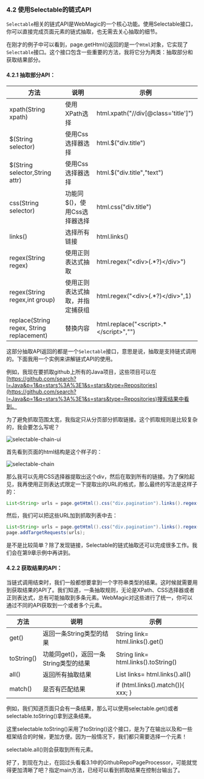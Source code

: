 ### 4.2 使用Selectable的链式API

`Selectable`相关的链式API是WebMagic的一个核心功能。使用Selectable接口，你可以直接完成页面元素的链式抽取，也无需去关心抽取的细节。

在刚才的例子中可以看到，page.getHtml()返回的是一个`Html`对象，它实现了`Selectable`接口。这个接口包含一些重要的方法，我将它分为两类：抽取部分和获取结果部分。

#### 4.2.1 抽取部分API：

| 方法 | 说明 | 示例 |
| ------------ | ------------- | ------------ |
| xpath(String xpath) | 使用XPath选择  | html.xpath("//div[@class='title']") |
| $(String selector) | 使用Css选择器选择  | html.$("div.title") |
| $(String selector,String attr) | 使用Css选择器选择  | html.$("div.title","text") |
| css(String selector) | 功能同$()，使用Css选择器选择  | html.css("div.title") |
| links() | 选择所有链接  | html.links() |
| regex(String regex) | 使用正则表达式抽取  | html.regex("\<div\>(.\*?)\</div>") |
| regex(String regex,int group) | 使用正则表达式抽取，并指定捕获组  | html.regex("\<div\>(.\*?)\</div>",1) |
| replace(String regex, String replacement) | 替换内容| html.replace("\<script>.\*\</script>","")|

这部分抽取API返回的都是一个`Selectable`接口，意思是说，抽取是支持链式调用的。下面我用一个实例来讲解链式API的使用。

例如，我现在要抓取github上所有的Java项目，这些项目可以在[https://github.com/search?l=Java&p=1&q=stars%3A%3E1&s=stars&type=Repositories](https://github.com/search?l=Java&p=1&q=stars%3A%3E1&s=stars&type=Repositories)搜索结果中看到。

为了避免抓取范围太宽，我指定只从分页部分抓取链接。这个抓取规则是比较复杂的，我会要怎么写呢？

![selectable-chain-ui](http://static.oschina.net/uploads/space/2014/0404/151454_2T01_190591.png)

首先看到页面的html结构是这个样子的：

![selectable-chain](http://static.oschina.net/uploads/space/2014/0404/151632_88Oq_190591.png)

那么我可以先用CSS选择器提取出这个div，然后在取到所有的链接。为了保险起见，我再使用正则表达式限定一下提取出的URL的格式，那么最终的写法是这样子的：

```java
List<String> urls = page.getHtml().css("div.pagination").links().regex(".*/search/\?l=java.*").all();
```

然后，我们可以把这些URL加到抓取列表中去：

```java
List<String> urls = page.getHtml().css("div.pagination").links().regex(".*/search/\?l=java.*").all();
page.addTargetRequests(urls);
```

是不是比较简单？除了发现链接，Selectable的链式抽取还可以完成很多工作。我们会在第9章示例中再讲到。

#### 4.2.2 获取结果的API：

当链式调用结束时，我们一般都想要拿到一个字符串类型的结果。这时候就需要用到获取结果的API了。我们知道，一条抽取规则，无论是XPath、CSS选择器或者正则表达式，总有可能抽取到多条元素。WebMagic对这些进行了统一，你可以通过不同的API获取到一个或者多个元素。

| 方法 | 说明 | 示例 |
| ------------ | ------------- | ------------ |
| get() | 返回一条String类型的结果 | String link= html.links().get()|
| toString() | 功能同get()，返回一条String类型的结果 | String link= html.links().toString()|
| all() | 返回所有抽取结果 | List<String> links= html.links().all()|
| match() | 是否有匹配结果 | if (html.links().match()){ xxx; }|

例如，我们知道页面只会有一条结果，那么可以使用selectable.get()或者selectable.toString()拿到这条结果。

这里selectable.toString()采用了toString()这个接口，是为了在输出以及和一些框架结合的时候，更加方便。因为一般情况下，我们都只需要选择一个元素！

selectable.all()则会获取到所有元素。

好了，到现在为止，在回过头看看3.1中的GithubRepoPageProcessor，可能就觉得更加清晰了吧？指定main方法，已经可以看到抓取结果在控制台输出了。

